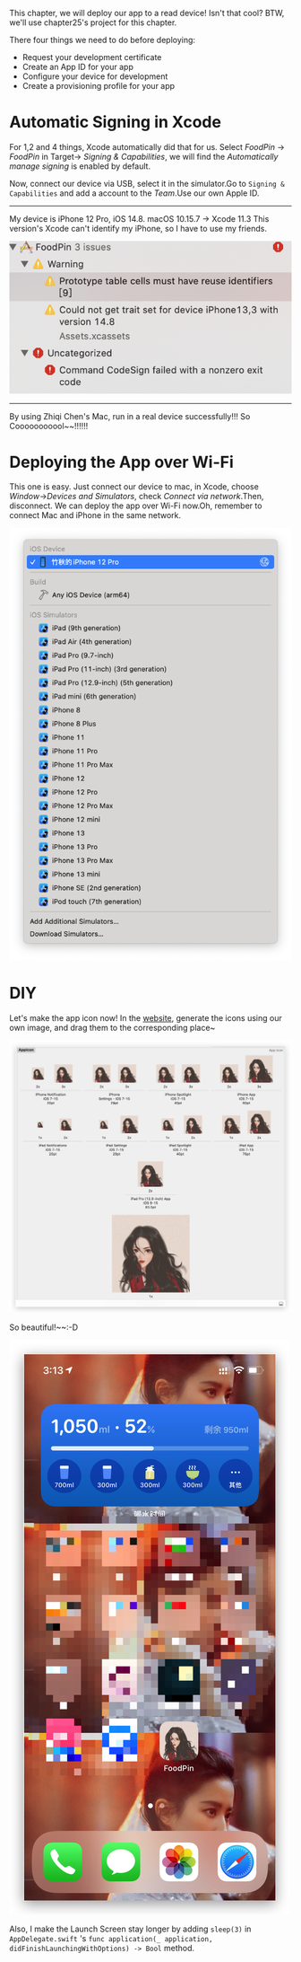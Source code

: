 This chapter, we will deploy our app to a read device! Isn't that cool? BTW, we'll use chapter25's project for this chapter.

There four things we need to do before deploying:

* Request your development certificate
* Create an App ID for your app
* Configure your device for development
* Create a provisioning profile for your app

# Automatic Signing in Xcode

For 1,2 and 4 things, Xcode automatically did that for us. Select *FoodPin* -> *FoodPin* in Target-> *Signing & Capabilities*, we will find the *Automatically manage signing* is enabled by default.

Now, connect our device via USB, select it in the simulator.Go to `Signing & Capabilities` and add a account to the *Team*.Use our own Apple ID.

---

My device is iPhone 12 Pro, iOS 14.8. macOS 10.15.7 -> Xcode 11.3 This version's Xcode can't identify my iPhone, so I have to use my friends.

![errors](graph/errors.png)

---

By using Zhiqi Chen's Mac, run in a real device successfully!!! So Cooooooooool~~!!!!!!

# Deploying the App over Wi-Fi

This one is easy. Just connect our device to mac, in Xcode, choose *Window*->*Devices and Simulators*, check *Connect via network*.Then, disconnect. We can deploy the app over Wi-Fi now.Oh, remember to connect Mac and iPhone in the same network.

![Wi-Fi](graph/Wi-Fi.png)

# DIY

Let's make the app icon now! In the [website](https://icon.wuruihong.com/icon?utm_source=EJ3vGyMh#/ios), generate the icons using our own image, and drag them to the corresponding place~

![image-20210930151233228](graph/icon.png)

So beautiful!~~:-D

![realdevice](graph/realdevice.png)



Also, I make the Launch Screen stay longer by adding `sleep(3)` in `AppDelegate.swift` 's `func application(_ application, didFinishLaunchingWithOptions) -> Bool` method.









